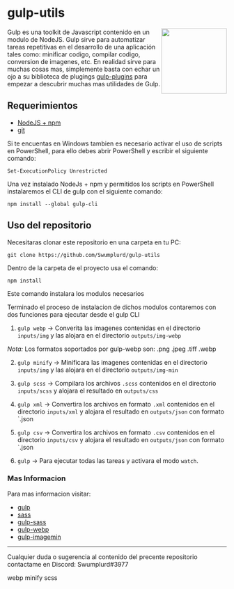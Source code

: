 # gulp-utils

<img align="right" src="https://upload.wikimedia.org/wikipedia/commons/thumb/7/72/Gulp.js_Logo.svg/800px-Gulp.js_Logo.svg.png" height="150px">

Gulp es una toolkit de Javascript contenido en un modulo de NodeJS. Gulp sirve para automatizar tareas repetitivas en el desarrollo de una aplicación tales como: minificar codigo, compilar codigo, conversion de imagenes, etc. En realidad sirve para muchas cosas mas, simplemente basta con echar un ojo a su biblioteca de plugings [gulp-plugins](https://gulpjs.com/plugins) para empezar a descubrir muchas mas utilidades de Gulp.

## Requerimientos

+ [NodeJS + npm](https://nodejs.org/es/)
+ [git](https://git-scm.com/)

Si te encuentas en Windows tambien es necesario activar el uso de scripts en PowerShell, para ello debes abrir PowerShell y escribir el siguiente comando:

`Set-ExecutionPolicy Unrestricted`

Una vez instalado NodeJs + npm y permitidos los scripts en PowerShell instalaremos el CLI de gulp con el siguiente comando:

`npm install --global gulp-cli`

## Uso del repositorio

Necesitaras clonar este repositorio en una carpeta en tu PC:

`git clone https://github.com/Swumplurd/gulp-utils`

Dentro de la carpeta de el proyecto usa el comando:

`npm install`

Este comando instalara los modulos necesarios

Terminado el proceso de instalacion de dichos modulos contaremos con dos funciones para ejecutar desde el gulp CLI

1) `gulp webp` -> Converita las imagenes contenidas en el directorio `inputs/img` y las alojara en el directorio `outputs/img-webp`

*Nota:* Los formatos soportados por gulp-webp son: .png .jpeg .tiff .webp

2) `gulp minify` -> Minificara las imagenes contenidas en el directorio `inputs/img` y las alojara en el directorio `outputs/img-min`
 
3) `gulp scss` -> Compilara los archivos `.scss` contenidos en el directorio `inputs/scss` y alojara el resultado en `outputs/css`
 
4) `gulp xml` -> Convertira los archivos en formato `.xml` contenidos en el directorio `inputs/xml` y alojara el resultado en `outputs/json` con formato `.json
 
5) `gulp csv` -> Convertira los archivos en formato `.csv` contenidos en el directorio `inputs/csv` y alojara el resultado en `outputs/json` con formato `.json

6) `gulp` -> Para ejecutar todas las tareas y activara el modo `watch`.

### Mas Informacion

Para mas informacion visitar:

+ [gulp](https://gulpjs.com/)
+ [sass](https://sass-lang.com/)
+ [gulp-sass](https://www.npmjs.com/package/gulp-sass)
+ [gulp-webp](https://www.npmjs.com/package/gulp-webp)
+ [gulp-imagemin](https://www.npmjs.com/package/gulp-imagemin)
---

Cualquier duda o sugerencia al contenido del precente repositorio contactame en Discord: Swumplurd#3977

webp
minify
scss
